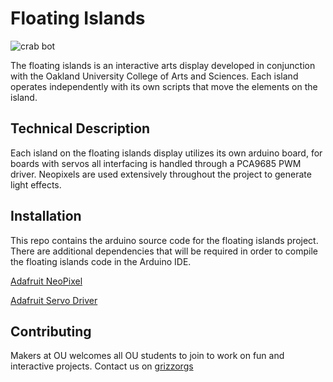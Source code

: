 # Floating Islands
![crab bot](https://scontent-ort2-1.xx.fbcdn.net/v/t1.6435-9/37899359_898926856961860_511087067975909376_n.jpg?_nc_cat=100&ccb=1-5&_nc_sid=0debeb&_nc_ohc=UtwK1MWPiFcAX_3YqN4&_nc_ht=scontent-ort2-1.xx&oh=5929e6e8cc055c89bc3495d8d82d7a4f&oe=61CFA330)

The floating islands is an interactive arts display developed in conjunction with the Oakland University College of Arts and Sciences. 
Each island operates independently with its own scripts that move the elements on the island. 


## Technical Description 
Each island on the floating islands display utilizes its own arduino board, for boards with servos all interfacing is handled through a PCA9685 PWM driver. 
Neopixels are used extensively throughout the project to generate light effects. 

## Installation

This repo contains the arduino source code for the floating islands project. 
There are additional dependencies that will be required in order to compile the floating islands code in the Arduino IDE. 

[Adafruit NeoPixel](https://github.com/adafruit/Adafruit_NeoPixel)

[Adafruit Servo Driver](https://github.com/adafruit/Adafruit-PWM-Servo-Driver-Library)

## Contributing
Makers at OU welcomes all OU students to join to work on fun and interactive projects. Contact us on [grizzorgs](https://oaklandu.campuslabs.com/engage/organization/makers-at-oakland-university)
